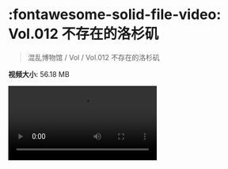 # :fontawesome-solid-file-video: Vol.012 不存在的洛杉矶

> 混乱博物馆 / Vol / Vol.012 不存在的洛杉矶

**视频大小**: 56.18 MB

<div class="video"><video src="https://file.hsyhx.top/archive/混乱博物馆/Vol/012.mp4" controls preload>🤔 您的浏览器不支持 video 标签</video></div>